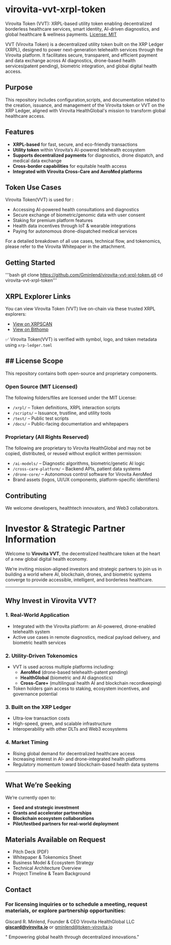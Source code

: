 # virovita-vvt-xrpl-token
Virovita Token (VVT): XRPL-based utility token enabling decentralized borderless healthcare services, smart identity, AI-driven diagnostics, and global healthcare & wellness payments.
[License: MIT](https://img.shields.io/badge/License-MIT-yellow.svg)

VVT (Virovita Token) is a decentralized utility token built on the XRP Ledger (XRPL), designed to power next-generation telehealth services through the Virovita platform. It facilitates secure, transparent, and efficient payment and data exchange across AI diagnostics, drone-based health services(patent pending), biometric integration, and global digital health access.

## Purpose
This repository includes configuration,scripts, and documentation related to the creation, issuance, and management of the Virovita token or VVT on the XRP Ledger, aligned with Virovita HealthGlobal's mission to transform global healthcare access.

## Features

- **XRPL-based** for fast, secure, and eco-friendly transactions
- **Utility token** within Virovita’s AI-powered telehealth ecosystem
- **Supports decentralized payments** for diagnostics, drone dispatch, and medical data exchange
- **Cross-border capabilities** for equitable health access
- **Integrated with Virovita Cross-Care and AeroMed platforms**

## Token Use Cases
Virovita Token(VVT) is used for :
- Accessing AI-powered health consultations and diagnostics  
- Secure exchange of biometric/genomic data with user consent  
- Staking for premium platform features  
- Health data incentives through IoT & wearable integrations  
- Paying for autonomous drone-dispatched medical services  

For a detailed breakdown of all use cases, technical flow, and tokenomics, please refer to the Virovita Whitepaper in the attachment.


## Getting Started
'''bash
git clone https://github.com/Gminlend/virovita-vvt-xrpl-token.git
cd virovita-vvt-xrpl-token'''
## XRPL Explorer Links

You can view Virovita Token (VVT) live on-chain via these trusted XRPL explorers:

- [View on XRPSCAN](https://xrpscan.com/account/r421CokCfwPxabbdXzCJ77vHkw6eAUWXua)
- [View on Bithomp](https://bithomp.com/explorer/r421CokCfwPxabbdXzCJ77vHkw6eAUWXua)

 ✅ Virovita Token(VVT) is verified with symbol, logo, and token metadata using `xrp-ledger.toml`

## ## License Scope

This repository contains both open-source and proprietary components.

### Open Source (MIT Licensed)
The following folders/files are licensed under the MIT License:
- `/xrpl/` – Token definitions, XRPL interaction scripts
- `/scripts/` – Issuance, trustline, and utility tools
- `/test/` – Public test scripts
- `/docs/` – Public-facing documentation and whitepapers

### Proprietary (All Rights Reserved)
The following are proprietary to Virovita HealthGlobal and may not be copied,
distributed, or reused without explicit written permission:
- `/ai-models/` – Diagnostic algorithms, biometric/genetic AI logic
- `/cross-care-platform/` – Backend APIs, patient data systems
- `/drone-core/` – Autonomous control software for Virovita AeroMed
- Brand assets (logos, UI/UX components, platform-specific identifiers)

## Contributing

We welcome developers, healthtech innovators, and Web3 collaborators.

# Investor & Strategic Partner Information

Welcome to **Virovita VVT**, the decentralized healthcare token at the heart of a new global digital health economy.

We’re inviting mission-aligned investors and strategic partners to join us in building a world where AI, blockchain, drones, and biometric systems converge to provide accessible, intelligent, and borderless healthcare.

---

## Why Invest in Virovita VVT?

### 1. Real-World Application
- Integrated with the Virovita platform: an AI-powered, drone-enabled telehealth system
- Active use cases in remote diagnostics, medical payload delivery, and biometric health services

### 2. Utility-Driven Tokenomics
- VVT is used across multiple platforms including:
  - **AeroMed** (drone-based telehealth-patent pending)
  - **HealthGlobal** (biometric and AI diagnostics)
  - **Cross-Care+** (multilingual health AI and blockchain recordkeeping)
- Token holders gain access to staking, ecosystem incentives, and governance potential

### 3. Built on the XRP Ledger
- Ultra-low transaction costs
- High-speed, green, and scalable infrastructure
- Interoperability with other DLTs and Web3 ecosystems

### 4. Market Timing
- Rising global demand for decentralized healthcare access
- Increasing interest in AI- and drone-integrated health platforms
- Regulatory momentum toward blockchain-based health data systems

---

## What We’re Seeking

We’re currently open to:
- **Seed and strategic investment**
- **Grants and accelerator partnerships**
- **Blockchain ecosystem collaborations**
- **Pilot/testbed partners for real-world deployment**

## Materials Available on Request

- Pitch Deck (PDF)
- Whitepaper & Tokenomics Sheet
- Business Model & Ecosystem Strategy
- Technical Architecture Overview
- Project Timeline & Team Background

## Contact

### For licensing inquiries or to schedule a meeting, request materials, or explore partnership opportunities:

Giscard R. Minlend, Founder & CEO
Virovita HealthGlobal LLC
**giscard@virovita.io** or gminlend@token-virovita.io

" Empowering global health through decentralized innovations."
